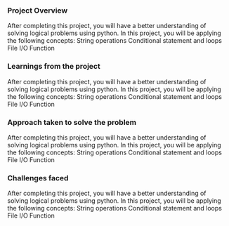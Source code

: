 ### Project Overview

 After completing this project, you will have a better understanding of solving logical problems using python. In this project, you will be applying the following concepts:
String operations 
Conditional statement and loops
File I/O
Function


### Learnings from the project

 After completing this project, you will have a better understanding of solving logical problems using python. In this project, you will be applying the following concepts:
String operations 
Conditional statement and loops
File I/O
Function


### Approach taken to solve the problem

 After completing this project, you will have a better understanding of solving logical problems using python. In this project, you will be applying the following concepts:
String operations 
Conditional statement and loops
File I/O
Function


### Challenges faced

 After completing this project, you will have a better understanding of solving logical problems using python. In this project, you will be applying the following concepts:
String operations 
Conditional statement and loops
File I/O
Function


